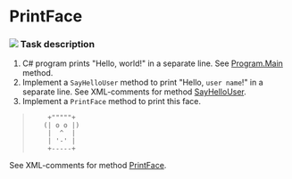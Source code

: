 # PrintFace

### ![](/Pictures/todo.png) Task description

1. C# program prints "Hello, world!" in a separate line. See [Program.Main](/HelloWorldTask/HelloWorldTask/Program.cs#L8-L15) method.     
2. Implement a `SayHelloUser` method to print "Hello, `user name`!" in a separate line. See XML-comments for method [SayHelloUser](/HelloWorldTask/HelloWorldTask/Program.cs#L17-L24).  
3. Implement a `PrintFace` method to print this face.   

>         +"""""+ 
>        (| o o |)                                             
>         |  ^  |                                                 
>         | '-' |   
>         +-----+

See XML-comments for method [PrintFace](/Unit%20Testing/HelloWorldTask/HelloWorldTask/Program.cs#L26-L37).